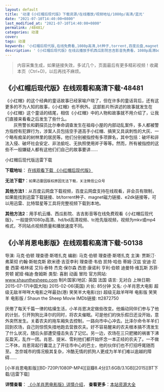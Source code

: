 ```yaml
---
layout: default
title: '动漫《小红帽后现代版》下载资源/在线播放/视频地址/1080p/高清/蓝光'
date: "2021-07-10T14:40:00+0800"
last_modified_at: "2021-07-10T14:40:00+0800"
permalink: /48481/
categories: 动漫
cover:
tags: 动漫
keywords: '小红帽后现代版,在线免费看,1080p高清,bt种子,torrent,百度云盘,magnet,磁力链,迅雷下载资源'
description: '《小红帽后现代版》在线云播放手机西瓜影院吉吉影音免费看，1080p高清bd/hd未删减完整版和tc抢先枪版，mkv/mp4格式，附带bt/torrent种子、magnet/磁力链、百度云盘、网盘资源迅雷下载链接'
---
```


>内容采集生成，如果链接失效，多试几个，页面最后有更多精彩视频！收藏本页（Ctrl+D)，以后再找不麻烦。


## 《小红帽后现代版》在线观看和高清下载-48481

《小红帽》的这个经典的童话故事已经家喻户晓了，但在许多的童话背后，还有这更多的不为人知的故事，《小红帽》也不例外。这部影片所讲述的故事就发生在《小红帽》这个童话的结尾，相信《小红帽》中的人物和故事就不用介绍了，让我们直接来看看之后发生了些什么。<br />　　灰熊警长和鹳探员比尔奉命调查发生在祖母小屋的内部动乱案件，多人都被警方指控有犯罪行为，涉案人员包括空手道高手小红帽、搞笑又具讽刺性的大灰、一个略有痴呆的树林里的居民等。他们分别被指控有多项罪名，其中包括：破坏和非法入侵、破坏社会安定、非法偷吃、无执照使用斧子等等。然而，所有被指控的这些不一般嫌疑人都有这他们们自己的故事要讲&hellip;…


小红帽后现代版迅雷下载

**下载地址**： [在线观看下载 《小红帽后现代版》](https://www.993dy.com//vod-detail-id-5147.html) 


**无法下载?**：`如果迅雷因版权原因无法下载，关注微信公众号 `

**其他方法1**：从百度云网盘下载视频，百度云网盘支持在线观看，非会员有限制，如果能找到迅雷下载链接、bt/torrent种子、magnet磁力链接、e2dk链接等，可以用迅雷、比特彗星等工具将完整视频下载到本地。

**其他方法2**：用手机云播、西瓜影院、吉吉影音等在线免费观看《小红帽后现代版》，一般提供1080p高清、hd/bd高清视频、tc抢先版视频，视频为mkv或mp4格式，不同站点视频质量和播放速度不同。


## 《小羊肖恩电影版》在线观看和高清下载-50138

导演: 马克·伯顿 理查德·斯塔扎克 编剧: 马克·伯顿 理查德·斯塔扎克 主演: 贾斯汀·弗莱彻 约翰·斯帕克斯 欧米德·吉亚李利 理查德·韦伯 凯特·哈伯 蒂姆·汉兹 安迪·尼曼 西蒙·格林诺 艾玛·泰特 杰克·保尔森 西恩·康诺利 亨利·伯顿 迪曼特·维瓦斯 苏菲·劳顿 妮娅·梅迪·詹姆斯 类型: 喜剧 动画 冒险 官方网站: www.shaunthesheep.com 制片国家/地区: 英国 法国 语言: 无对白 上映日期: 2015-07-17(中国大陆) 2015-02-06(英国) 片长: 85分钟 又名: 小羊肖恩大电影 超级无敌羊咩咩大电影之咩最劲(港) 笑笑羊大电影(台) 超级无敌羊咩咩 电影版 笑笑羊 电影版 / Shaun the Sheep Movie IMDb链接: tt2872750

厌倦了每天千篇一律的枯燥生活，小羊肖恩决定做些改变。他煽动同伴们参与了他的计划，引开狗狗比泽尔的同时，将农夫催眠。可是他们的快乐假日还没开始，意外突然发生。关着农夫的拖车厢失去控制，一路向市中心冲去。比泽尔命令羊羊们回到农场，自己则惊慌失措地跑去营救农夫。好不容易醒来的农夫根本搞不清发生了什么状况，随后头部遭受撞击失去了记忆。另一边，农场在三只肥猪的祸害下沸反盈天，乱作一团。肖恩、提米、雪利他们都开始怀念一本正经的农夫了。一不做二不休，肖恩背起行囊混上了开往市中心的巴士，他的伙伴们也不打招呼尾随而至。 怎奈城市的情况极其复杂，冷酷无情的抓狗人更成为羊羊们难以逾越的障碍……


[小羊肖恩电影版][BD-720P/1080P-MP4][豆瓣8.4分][1.6GB/3.1GB][2015][BT下载/迅雷下载]

**详情查看**： [《小羊肖恩电影版》详情介绍](/movie/50138/)， **查看更多**：[本站资源大全](/movie/t/all/)

